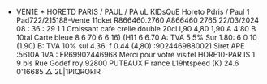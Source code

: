 * VEN1E * HORETD PARIS / PAUL / PA uL KIDsQuE Horeto Pdris / Paul 1 Pad722/215188-Vente 11cket R866460.2760 A866460 2765 22/03/2024 08 : 36 : 29 1 1 Croissant cafe crelle double 20cl l,90 4,80 1,90 A 4'80 B 10tal Carte bleue 8 6 70 6 6 16) (H11 6 6.70 A: TVA 5 5% Sur 1.80: 6 0 10 (1.90) B: TVA 10% sul 4.36: f 0.44 (4,80) :9024469880021 Siret APE :5610A 1VA : FR69902446968 Merci pour votre visitel HORE10-PAR IS 1 9 bls Rue Godef roy 92800 PUTEAUX F rance L19htspeed (K) 24.6 0'16685 △ 2L|1PIQROkIR